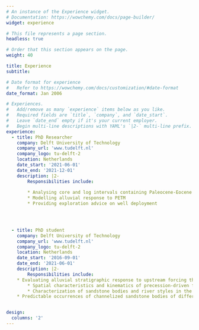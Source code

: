 ```yaml
---
# An instance of the Experience widget.
# Documentation: https://wowchemy.com/docs/page-builder/
widget: experience

# This file represents a page section.
headless: true

# Order that this section appears on the page.
weight: 40

title: Experience
subtitle:

# Date format for experience
#   Refer to https://wowchemy.com/docs/customization/#date-format
date_format: Jan 2006

# Experiences.
#   Add/remove as many `experience` items below as you like.
#   Required fields are `title`, `company`, and `date_start`.
#   Leave `date_end` empty if it's your current employer.
#   Begin multi-line descriptions with YAML's `|2-` multi-line prefix.
experience:
  - title: PhD Researcher
    company: Delft University of Technology
    company_url: 'www.tudelft.nl'
    company_logo: tu-delft-2
    location: Netherlands
    date_start: '2021-06-01'
    date_end: '2021-12-01'
    description: |2-
        Responsibilities include:
        
        * Analysing core and log intervals containing Paleocene-Eocene Thermal Maximum (PETM)
        * Modelling alluvial response to PETM
        * Providing exploration advice on well deployment
        



  - title: PhD student
    company: Delft University of Technology
    company_url: 'www.tudelft.nl'
    company_logo: tu-delft-2
    location: Netherlands
    date_start: '2016-09-01'
    date_end: '2021-06-01'
    description: |2-
        Responsibilities include:
	* Evaluating alluvial stratigraphic response to upstream forcing through process‐based alluvial architecture modelling
        * Spatial characteristics and kinematics of precession-driven floodplain aggradation cycles in the lower Eocene Willwood Formation of the Bighorn Basin, Wyoming
        * Characterization of sandstone bodies and river styles in the lower Eocene Willwood Formation, Bighorn Basin, Wyoming, USA
	* Predictable occurrences of channelized sandstone bodies of different fluvial styles linked to orbital climate forcing


design:
  columns: '2'
---
```

